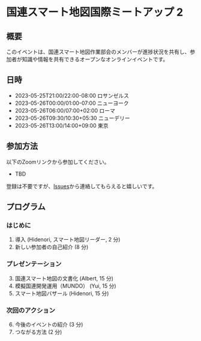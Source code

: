 # 国連スマート地図国際ミートアップ 2

## 概要

このイベントは、国連スマート地図作業部会のメンバーが進捗状況を共有し、参加者が知識や情報を共有できるオープンなオンラインイベントです。

## 日時

- 2023-05-25T21:00/22:00-08:00 ロサンゼルス
- 2023-05-26T00:00/01:00-07:00 ニューヨーク
- 2023-05-26T06:00/07:00+02:00 ローマ
- 2023-05-26T09:30/10:30+05:30 ニューデリー
- 2023-05-26T13:00/14:00+09:00 東京

## 参加方法

以下のZoomリンクから参加してください。

- TBD 

登録は不要ですが、[Issues](https://github.com/UNopenGIS/7/issues/152)から連絡してもらえると嬉しいです。

## プログラム

### はじめに

1. 導入 (Hidenori, スマート地図リーダー, 2 分)
2. 新しい参加者の自己紹介 (8 分)

### プレゼンテーション

3. 国連スマート地図の文書化 (Albert, 15 分)
4. 模擬国連開発運用（MUNDO） (Yui, 15 分)
5. スマート地図バザール (Hidenori, 15 分)

### 次回のアクション

6. 今後のイベントの紹介 (3 分)
7. つながる方法 (2 分)
